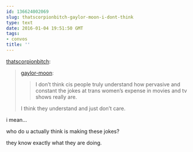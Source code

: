 ```yaml
---
id: 136624002069
slug: thatscorpionbitch-gaylor-moon-i-dont-think
type: text
date: 2016-01-04 19:51:50 GMT
tags:
- convos
title: ''
---
```

<p><a class="tumblr_blog" href="http://thatscorpionbitch.tumblr.com/post/136622108475">thatscorpionbitch</a>:</p>
<blockquote>
<p><a class="tumblr_blog" href="http://gaylor-moon.tumblr.com/post/134541008773">gaylor-moon</a>:</p>
<blockquote>
<p>I don’t think cis people truly understand how pervasive and constant the jokes at trans women’s expense in movies and tv shows really are. </p>
</blockquote>
<p>I think they understand and just don’t care.</p>
</blockquote>

i mean...

who do u actually think is making these jokes?

they know exactly what they are doing.